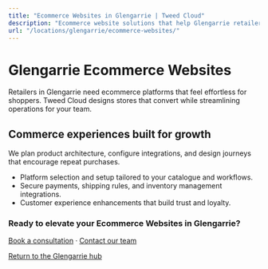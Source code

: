 ```yaml
---
title: "Ecommerce Websites in Glengarrie | Tweed Cloud"
description: "Ecommerce website solutions that help Glengarrie retailers sell with confidence."
url: "/locations/glengarrie/ecommerce-websites/"
---
```


# Glengarrie Ecommerce Websites

Retailers in Glengarrie need ecommerce platforms that feel effortless for shoppers. Tweed Cloud designs stores that convert while streamlining operations for your team.

## Commerce experiences built for growth

We plan product architecture, configure integrations, and design journeys that encourage repeat purchases.

- Platform selection and setup tailored to your catalogue and workflows.
- Secure payments, shipping rules, and inventory management integrations.
- Customer experience enhancements that build trust and loyalty.

### Ready to elevate your Ecommerce Websites in Glengarrie?

[Book a consultation](/consultation/) · [Contact our team](/contact/)

[Return to the Glengarrie hub](/locations/glengarrie/)
